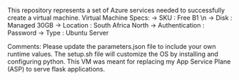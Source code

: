 This repository represents a set of Azure services needed to successfully create a virtual machine.
Virtual Machine Specs:
                    -> SKU : Free B1 \n
                    -> Disk : Managed 30GB
                    -> Location : South Africa North
                    -> Authentication : Password
                    -> Type : Ubuntu Server

Comments:
Please update the parameters.json file to include your own runtime values.
The setup.sh file will customize the OS by installing and configuring python.
This VM was meant for replacing my App Service Plane (ASP) to serve flask applications.
